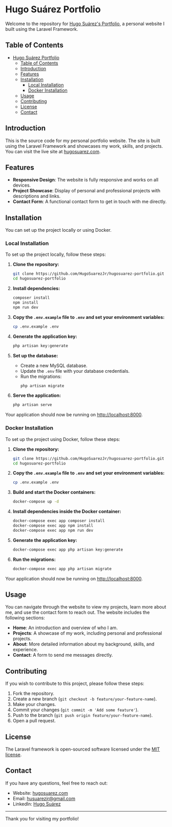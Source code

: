 # Hugo Suárez Portfolio

Welcome to the repository for [Hugo Suárez's Portfolio](https://hugosuarez.com), a personal website I built using the Laravel Framework.

## Table of Contents

- [Hugo Suárez Portfolio](#hugo-suárez-portfolio)
  - [Table of Contents](#table-of-contents)
  - [Introduction](#introduction)
  - [Features](#features)
  - [Installation](#installation)
    - [Local Installation](#local-installation)
    - [Docker Installation](#docker-installation)
  - [Usage](#usage)
  - [Contributing](#contributing)
  - [License](#license)
  - [Contact](#contact)

## Introduction

This is the source code for my personal portfolio website. The site is built using the Laravel Framework and showcases my work, skills, and projects. You can visit the live site at [hugosuarez.com](https://hugosuarez.com).

## Features

- **Responsive Design**: The website is fully responsive and works on all devices.
- **Project Showcase**: Display of personal and professional projects with descriptions and links.
- **Contact Form**: A functional contact form to get in touch with me directly.

## Installation

You can set up the project locally or using Docker.

### Local Installation

To set up the project locally, follow these steps:

1. **Clone the repository:**
    ```bash
    git clone https://github.com/HugoSuarezJr/hugosuarez-portfolio.git
    cd hugosuarez-portfolio
    ```

2. **Install dependencies:**
    ```bash
    composer install
    npm install
    npm run dev
    ```

3. **Copy the `.env.example` file to `.env` and set your environment variables:**
    ```bash
    cp .env.example .env
    ```

4. **Generate the application key:**
    ```bash
    php artisan key:generate
    ```

5. **Set up the database:**
    - Create a new MySQL database.
    - Update the `.env` file with your database credentials.
    - Run the migrations:
      ```bash
      php artisan migrate
      ```

6. **Serve the application:**
    ```bash
    php artisan serve
    ```

Your application should now be running on [http://localhost:8000](http://localhost:8000).

### Docker Installation

To set up the project using Docker, follow these steps:

1. **Clone the repository:**
    ```bash
    git clone https://github.com/HugoSuarezJr/hugosuarez-portfolio.git
    cd hugosuarez-portfolio
    ```

2. **Copy the `.env.example` file to `.env` and set your environment variables:**
    ```bash
    cp .env.example .env
    ```

3. **Build and start the Docker containers:**
    ```bash
    docker-compose up -d
    ```

4. **Install dependencies inside the Docker container:**
    ```bash
    docker-compose exec app composer install
    docker-compose exec app npm install
    docker-compose exec app npm run dev
    ```

5. **Generate the application key:**
    ```bash
    docker-compose exec app php artisan key:generate
    ```

6. **Run the migrations:**
    ```bash
    docker-compose exec app php artisan migrate
    ```

Your application should now be running on [http://localhost:8000](http://localhost:8000).

## Usage

You can navigate through the website to view my projects, learn more about me, and use the contact form to reach out. The website includes the following sections:

- **Home**: An introduction and overview of who I am.
- **Projects**: A showcase of my work, including personal and professional projects.
- **About**: More detailed information about my background, skills, and experience.
- **Contact**: A form to send me messages directly.

## Contributing

If you wish to contribute to this project, please follow these steps:

1. Fork the repository.
2. Create a new branch (`git checkout -b feature/your-feature-name`).
3. Make your changes.
4. Commit your changes (`git commit -m 'Add some feature'`).
5. Push to the branch (`git push origin feature/your-feature-name`).
6. Open a pull request.

## License

The Laravel framework is open-sourced software licensed under the [MIT license](https://opensource.org/licenses/MIT).

## Contact

If you have any questions, feel free to reach out:

- Website: [hugosuarez.com](https://hugosuarez.com)
- Email: husuarezjr@gmail.com
- LinkedIn: [Hugo Suárez](https://www.linkedin.com/in/hugosuarezjr)

---

Thank you for visiting my portfolio!

